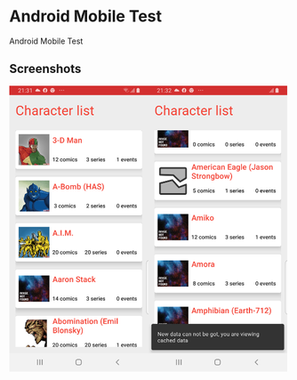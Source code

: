 # Android Mobile Test
Android Mobile Test

## Screenshots

<img width="250px" align="left" src="./screenshots/image_1.png" />
<img width="250px" align="left" src="./screenshots/image_2.png" />
